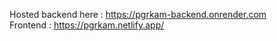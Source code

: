 Hosted backend here : https://pgrkam-backend.onrender.com <br>
Frontend : https://pgrkam.netlify.app/
